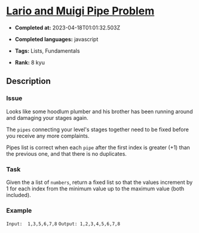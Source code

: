 # [Lario and Muigi Pipe Problem](https://www.codewars.com/kata/56b29582461215098d00000f)

- **Completed at:** 2023-04-18T01:01:32.503Z

- **Completed languages:** javascript

- **Tags:** Lists, Fundamentals

- **Rank:** 8 kyu

## Description

### Issue

Looks like some hoodlum plumber and his brother has been running around and damaging your stages again.

The `pipes` connecting your level's stages together need to be fixed before you receive any more complaints.

Pipes list is correct when each `pipe` after the first index is greater (+1) than the previous one, and that there is no duplicates. 

### Task

Given the a list of `numbers`, return a fixed list so that the values increment by 1 for each index from the minimum value up to the maximum value (both included). 
  
### Example

`Input:  1,3,5,6,7,8`
`Output: 1,2,3,4,5,6,7,8`
